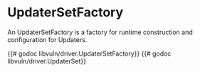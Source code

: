 # UpdaterSetFactory
An UpdaterSetFactory is a factory for runtime construction and configuration for Updaters.


{{# godoc libvuln/driver.UpdaterSetFactory}}
{{# godoc libvuln/driver.UpdaterSet}}
